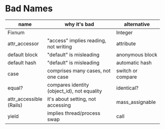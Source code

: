 # Bad Names

| name | why it's bad | alternative |
|---|---|---|
| Fixnum | | Integer |
| attr_accessor | "access" implies reading, not writing | attribute |
| default block | "default" is misleading  | anonymous block |
| default hash | "default" is misleading  | automatic hash |
| case | comprises many cases, not one case | switch or compare |
| equal? |compares identity (object_id), not equality | identical? |
| attr_accessible <br> (Rails) | it's about setting, not accessing | mass_assignable |
| yield | implies thread/process swap | call |


